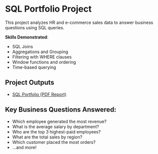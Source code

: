 # SQL Portfolio Project

This project analyzes HR and e-commerce sales data to answer business questions using SQL queries.

**Skills Demonstrated**:
- SQL Joins
- Aggregations and Grouping
- Filtering with WHERE clauses
- Window functions and ordering
- Time-based querying

## Project Outputs
- [SQL Portfolio (PDF Report)](SQL_Portfolio.pdf)

## Key Business Questions Answered:
- Which employee generated the most revenue?
- What is the average salary by department?
- Who are the top 3 highest-paid employees?
- What are the total sales by region?
- Which customer placed the most orders?
- ...and more!
